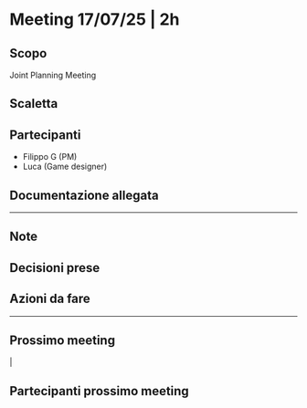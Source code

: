 # Meeting 17/07/25 | 2h

## Scopo

Joint Planning Meeting

## Scaletta

## Partecipanti

- Filippo G (PM)
- Luca (Game designer)

## Documentazione allegata

---

## Note

## Decisioni prese

## Azioni da fare

---

## Prossimo meeting

<data> | <durata>

## Partecipanti prossimo meeting
